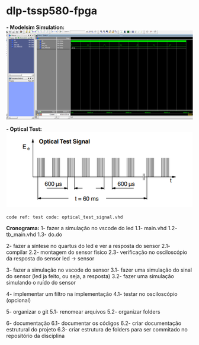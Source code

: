 # dlp-tssp580-fpga

**- Modelsim Simulation:**<br>
![img](images/simul_testbench_7_pulses.PNG)	

**- Optical Test:**<br>
![img](images/optical_test_signal.PNG)	

```code ref: test code: optical_test_signal.vhd```

**Cronograma:**
1- fazer a simulação no vscode do led
1.1- main.vhd
1.2- tb_main.vhd
1.3- do.do

2- fazer a síntese no quartus do led e ver a resposta do sensor
2.1- compilar
2.2- montagem do sensor físico
2.3- verificação no osciloscópio da resposta do sensor led -> sensor

3- fazer a simulação no vscode do sensor
3.1- fazer uma simulação do sinal do sensor (led ja feito, ou seja, a resposta)
3.2- fazer uma simulação simulando o ruído do sensor

4- implementar um filtro na implementação
4.1- testar no osciloscópio (opcional)

5- organizar o git
5.1- renomear arquivos
5.2- organizar folders

6- documentação
6.1- documentar os códigos
6.2- criar documentação estrutural do projeto
6.3- criar estrutura de folders para ser commitado no repositório da disciplina